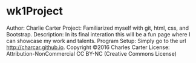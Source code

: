 # wk1Project
Author: Charlie Carter
Project: Familiarized myself with git, html, css, and Bootstrap.
Description: In its final interation this will be a fun page where I can showcase my work and talents.
Program Setup: Simply go to the url http://charcar.github.io.
Copyright &copy;2016 Charles Carter
License: Attribution-NonCommercial CC BY-NC (Creative Commons License)
